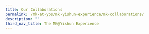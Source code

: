 ```yaml
---
title: Our Collaborations
permalink: /mk-at-yps/mk-yishun-experience/mk-collaborations/
description: ""
third_nav_title: The MK@Yishun Experience
---
```

